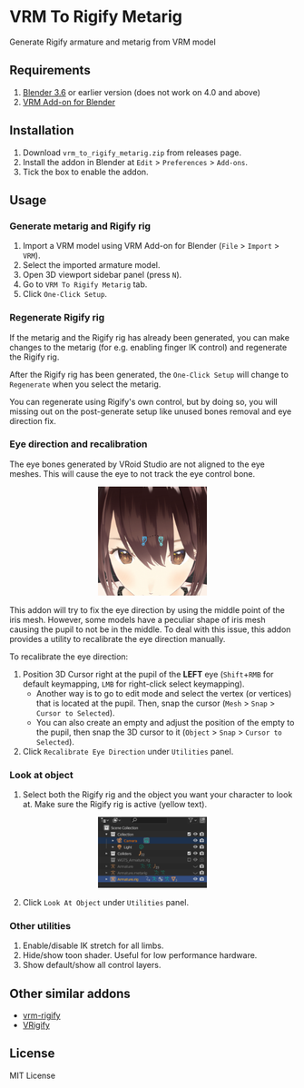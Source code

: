# VRM To Rigify Metarig

Generate Rigify armature and metarig from VRM model

## Requirements

1. [Blender 3.6](https://www.blender.org/download/lts/) or earlier version (does not work on 4.0 and above)
2. [VRM Add-on for Blender](https://vrm-addon-for-blender.info/en/)

## Installation

1. Download `vrm_to_rigify_metarig.zip` from releases page.
2. Install the addon in Blender at `Edit` > `Preferences` > `Add-ons`.
3. Tick the box to enable the addon.

## Usage

### Generate metarig and Rigify rig

1. Import a VRM model using VRM Add-on for Blender (`File` > `Import` > `VRM`).
2. Select the imported armature model.
3. Open 3D viewport sidebar panel (press `N`).
4. Go to `VRM To Rigify Metarig` tab.
5. Click `One-Click Setup`.

### Regenerate Rigify rig

If the metarig and the Rigify rig has already been generated, you can make changes to the metarig (for e.g. enabling finger IK control) and regenerate the Rigify rig.

After the Rigify rig has been generated, the `One-Click Setup` will change to `Regenerate` when you select the metarig.

You can regenerate using Rigify's own control, but by doing so, you will missing out on the post-generate setup like unused bones removal and eye direction fix.

### Eye direction and recalibration

The eye bones generated by VRoid Studio are not aligned to the eye meshes. This will cause the eye to not track the eye control bone.

<p align="center"><img src="docs/vrm_eye_bones_position.png" width="192px"></p>

This addon will try to fix the eye direction by using the middle point of the iris mesh. However, some models have a peculiar shape of iris mesh causing the pupil to not be in the middle. To deal with this issue, this addon provides a utility to recalibrate the eye direction manually.

To recalibrate the eye direction:

1. Position 3D Cursor right at the pupil of the **LEFT** eye (`Shift`+`RMB` for default keymapping, `LMB` for right-click select keymapping).
    - Another way is to go to edit mode and select the vertex (or vertices) that is located at the pupil. Then, snap the cursor (`Mesh` > `Snap` > `Cursor to Selected`).
    - You can also create an empty and adjust the position of the empty to the pupil, then snap the 3D cursor to it (`Object` > `Snap` > `Cursor to Selected`).
2. Click `Recalibrate Eye Direction` under `Utilities` panel.

### Look at object

1. Select both the Rigify rig and the object you want your character to look at. Make sure the Rigify rig is active (yellow text).

<p align="center"><img src="docs/look_at_selection.png" width="192px"></p>
   
2. Click `Look At Object` under `Utilities` panel.

### Other utilities

1. Enable/disable IK stretch for all limbs.
2. Hide/show toon shader. Useful for low performance hardware.
3. Show default/show all control layers.

## Other similar addons

- [vrm-rigify](https://github.com/nanoskript/vrm-rigify)
- [VRigify](https://github.com/Silvergust/VRigify)

## License

MIT License

